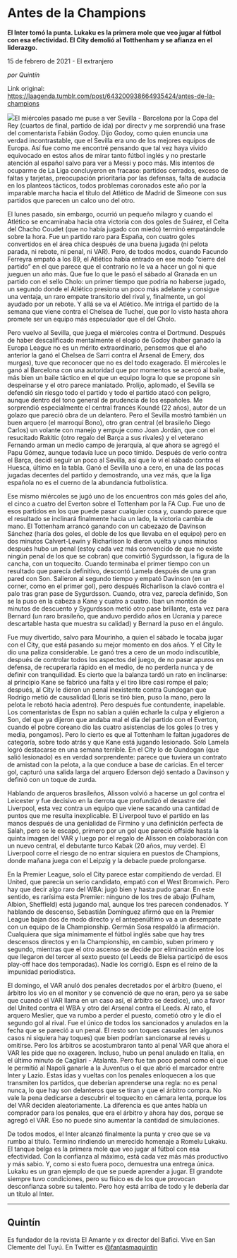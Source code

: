 # Antes de la Champions

**El Inter tomó la punta. Lukaku es la primera mole que veo jugar al fútbol con esa efectividad. El City demolió al Totthenham y se afianza en el liderazgo.**

15 de febrero de 2021 - El extranjero

_por Quintín_

Link original: https://laagenda.tumblr.com/post/643200938664935424/antes-de-la-champions

![](https://64.media.tumblr.com/5124bfab45e0c33623f3300a6a7af8dd/626b7e55304bc8a7-2b/s500x750/013a808ee252d9518b86c271c877f45b05fcd56d.jpg)El miércoles pasado me puse a ver Sevilla - Barcelona por la Copa del Rey (cuartos de final, partido de ida) por directv y me sorprendió una frase del comentarista Fabián Godoy. Dijo Godoy, como quien enuncia una verdad incontrastable, que el Sevilla era uno de los mejores equipos de Europa. Así fue como me encontré pensando que tal vez haya vivido equivocado en estos años de mirar tanto fútbol inglés y no prestarle atención al español salvo para ver a Messi y poco más. Mis intentos de ocuparme de La Liga concluyeron en fracaso: partidos cerrados, exceso de faltas y tarjetas, preocupación prioritaria por las defensas, falta de audacia en los planteos tácticos, todos problemas coronados este año por la imparable marcha hacia el título del Atlético de Madrid de Simeone con sus partidos que parecen un calco uno del otro. 

El lunes pasado, sin embargo, ocurrió un pequeño milagro y cuando el Atlético se encaminaba hacia otra victoria con dos goles de Suárez, el Celta del Chacho Coudet (que no había jugado con miedo) terminó empatándole sobre la hora. Fue un partido raro para España, con cuatro goles convertidos en el área chica después de una buena jugada (ni pelota parada, ni rebote, ni penal, ni VAR). Pero, de todos modos, cuando Facundo Ferreyra empató a los 89, el Atlético había entrado en ese modo “cierre del partido” en el que parece que el contrario no le va a hacer un gol ni que jueguen un año más. Que fue lo que le pasó el sábado al Granada en un partido con el sello Cholo: un primer tiempo que podría no haberse jugado, un segundo donde el Atlético presiona un poco más adelante y consigue una ventaja, un raro empate transitorio del rival y, finalmente, un gol ayudado por un rebote. Y allá se va el Atlético. Me intriga el partido de la semana que viene contra el Chelsea de Tuchel, que por lo visto hasta ahora promete ser un equipo más especulador que el del Cholo. 

Pero vuelvo al Sevilla, que juega el miércoles contra el Dortmund. Después de haber descalificado mentalmente el elogio de Godoy (haber ganado la Europa League no es un mérito extraordinario, pensemos que el año anterior la ganó el Chelsea de Sarri contra el Arsenal de Emery, dos murgas), tuve que reconocer que no es del todo exagerado. El miércoles le ganó al Barcelona con una autoridad que por momentos se acercó al baile, más bien un baile táctico en el que un equipo logra lo que se propone sin despeinarse y el otro parece maniatado. Prolijo, aplomado, el Sevilla se defendió sin riesgo todo el partido y todo el partido atacó con peligro, aunque dentro del tono general de prudencia de los españoles. Me sorprendió especialmente el central francés Koundé (22 años), autor de un golazo que pareció obra de un delantero. Pero el Sevilla mostró también un buen arquero (el marroquí Bono), otro gran central (el brasileño Diego Carlos) un volante con manejo y empuje como Joan Jordán, que con el resucitado Rakitic (otro regalo del Barça a sus rivales) y el veterano Fernando arman un medio campo de jerarquía, al que ahora se agregó el Papu Gómez, aunque todavía luce un poco tímido. Después de verlo contra el Barça, decidí seguir un poco al Sevilla, así que lo vi el sábado contra el Huesca, último en la tabla. Ganó el Sevilla uno a cero, en una de las pocas jugadas decentes del partido y demostrando, una vez más, que la liga española no es el cuerno de la abundancia futbolística.


Ese mismo miércoles se jugó uno de los encuentros con más goles del año, el cinco a cuatro del Everton sobre el Tottenham por la FA Cup. Fue uno de esos partidos en los que puede pasar cualquier cosa y, cuando parece que el resultado se inclinará finalmente hacia un lado, la victoria cambia de mano. El Tottenham arrancó ganando con un cabezazo de Davinson Sánchez (haría dos goles, el doble de los que llevaba en el equipo) pero en dos minutos Calvert-Lewin y Richarlison lo dieron vuelta y unos minutos después hubo un penal (estoy cada vez más convencido de que no existe ningún penal de los que se cobran) que convirtió Sygurdsson, la figura de la cancha, con un toquecito. Cuando terminaba el primer tiempo con un resultado que parecía definitivo, descontó Lamela después de una gran pared con Son. Salieron al segundo tiempo y empató Davinson (en un corner, como en el primer gol), pero después Richarlison la clavó contra el palo tras gran pase de Sygurdsson. Cuando, otra vez, parecía definido, Son se la puso en la cabeza a Kane y cuatro a cuatro. Iban un montón de minutos de descuento y Sygurdsson metió otro pase brillante, esta vez para Bernard (un raro brasileño, que anduvo perdido años en Ucrania y parece descartable hasta que muestra su calidad) y Bernard la puso en el ángulo.

Fue muy divertido, salvo para Mourinho, a quien el sábado le tocaba jugar con el City, que está pasando su mejor momento en dos años. Y el City le dio una paliza considerable. Le ganó tres a cero de un modo indiscutible, después de controlar todos los aspectos del juego, de no pasar apuros en defensa, de recuperarla rápido en el medio, de no perderla nunca y de definir con tranquilidad. Es cierto que la balanza tardó un rato en inclinarse: al principio Kane se fabricó una falta y el tiro libre casi rompe el palo; después, al City le dieron un penal inexistente contra Gundogan que Rodrigo metió de causalidad (Lloris se tiró bien, puso la mano, pero la pelota le rebotó hacia adentro). Pero después fue contundente, inapelable. Los comentaristas de Espn no sabían a quién echarle la culpa y eligieron a Son, del que ya dijeron que andaba mal el día del partido con el Everton, cuando el pobre coreano dio las cuatro asistencias de los goles (o tres y media, pongamos). Pero lo cierto es que al Tottenham le faltan jugadores de categoría, sobre todo atrás y que Kane está jugando lesionado. Solo Lamela logró destacarse en una semana terrible. En el City lo de Gundogan (que salió lesionado) es en verdad sorprendente: parece que tuviera un contrato de amistad con la pelota, a la que conduce a base de caricias. En el tercer gol, capturó una salida larga del arquero Ederson dejó sentado a Davinson y definió con un toque de zurda. 

Hablando de arqueros brasileños, Alisson volvió a hacerse un gol contra el Leicester y fue decisivo en la derrota que profundizó el desastre del Liverpool, esta vez contra un equipo que viene sacando una cantidad de puntos que me resulta inexplicable. El Liverpool tuvo el partido en las manos después de una genialidad de Firmino y una definición perfecta de Salah, pero se le escapó, primero por un gol que pareció offside hasta la quinta imagen del VAR y luego por el regalo de Alisson en colaboración con un nuevo central, el debutante turco Kabak (20 años, muy verde). El Liverpool corre el riesgo de no entrar siquiera en puestos de Champions, donde mañana juega con el Leipzig y la debacle puede prolongarse. 

En la Premier League, solo el City parece estar compitiendo de verdad. El United, que parecía un serio candidato, empató con el West Bromwich. Pero hay que decir algo raro del WBA: jugó bien y hasta pudo ganar. En este sentido, es rarísima esta Premier: ninguno de los tres de abajo (Fulham, Albion, Sheffield) está jugando mal, aunque los tres parecen condenados. Y hablando de descenso, Sebastián Domínguez afirmó que en la Premier League bajan dos de modo directo y el antepenúltimo va a un desempate con un equipo de la Championship. Germán Sosa respaldó la afirmación. Cualquiera que siga mínimamente el fútbol inglés sabe que hay tres descensos directos y en la Championship, en cambio, suben primero y segundo, mientras que el otro ascenso se decide por eliminación entre los que llegaron del tercer al sexto puesto (el Leeds de Bielsa participó de esos play-off hace dos temporadas). Nadie los corrigió. Espn es el reino de la impunidad periodística. 

El domingo, el VAR anuló dos penales decretados por el árbitro (bueno, el árbitro los vio en el monitor y se convenció de que no eran, pero ya se sabe que cuando el VAR llama en un caso así, el árbitro se desdice), uno a favor del United contra el WBA y otro del Arsenal contra el Leeds. Al rato, el arquero Meslier, que va rumbo a perder el puesto, cometió otro y le dio el segundo gol al rival. Fue el único de todos los sancionados y anulados en la fecha que se pareció a un penal. El resto son toques casuales (en algunos casos ni siquiera hay toques) que bien podrían sancionarse al revés u omitirse. Pero los árbitros se acostumbraron tanto al penal VAR que ahora el VAR les pide que no exageren. Incluso, hubo un penal anulado en Italia, en el último minuto de Cagliari - Atalanta. Pero fue tan poco penal como el que le permitió al Napoli ganarle a la Juventus o el que abrió el marcador entre Inter y Lazio. Estas idas y vueltas con los penales enloquecen a los que transmiten los partidos, que deberían aprenderse una regla: no es penal nunca, lo que hay son delanteros que se tiran y que el árbitro compra. No vale la pena dedicarse a descubrir el toquecito en cámara lenta, porque los del VAR deciden aleatoriamente. La diferencia es que antes había un comprador para los penales, que era el árbitro y ahora hay dos, porque se agregó el VAR. Eso no puede sino aumentar la cantidad de simulaciones. 

De todos modos, el Inter alcanzó finalmente la punta y creo que se va rumbo al título. Termino rindiendo un merecido homenaje a Romelu Lukaku. El tanque belga es la primera mole que veo jugar al fútbol con esa efectividad. Con la confianza al máximo, está cada vez más más productivo y más sabio. Y, como si esto fuera poco, demuestra una entrega única. Lukaku es un gran ejemplo de que se puede aprender a jugar. El grandote siempre tuvo condiciones, pero su físico es de los que provocan desconfianza sobre su talento. Pero hoy está arriba de todo y le debería dar un título al Inter.  



---

Quintín
-------

 Es fundador de la revista El Amante y ex director del Bafici. Vive en San Clemente del Tuyú. En Twitter es [@fantasmaquintin](https://twitter.com/fantasmaquintin) 

